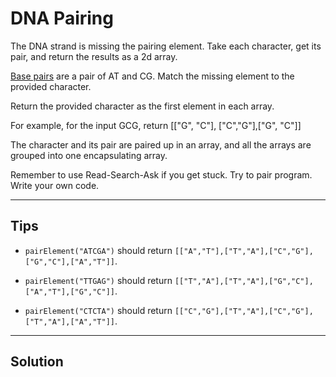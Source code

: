 # DNA Pairing

The DNA strand is missing the pairing element. Take each character, get its pair, and return the results as a 2d array.

[Base pairs](http://en.wikipedia.org/wiki/Base_pair) are a pair of AT and CG. Match the missing element to the provided character.

Return the provided character as the first element in each array.

For example, for the input GCG, return [["G", "C"], ["C","G"],["G", "C"]]

The character and its pair are paired up in an array, and all the arrays are grouped into one encapsulating array.

Remember to use Read-Search-Ask if you get stuck. Try to pair program. Write your own code.

---

## Tips

- `pairElement("ATCGA")` should return `[["A","T"],["T","A"],["C","G"],["G","C"],["A","T"]]`.

- `pairElement("TTGAG")` should return `[["T","A"],["T","A"],["G","C"],["A","T"],["G","C"]]`.

- `pairElement("CTCTA")` should return `[["C","G"],["T","A"],["C","G"],["T","A"],["A","T"]]`.

---

## Solution

```js

```